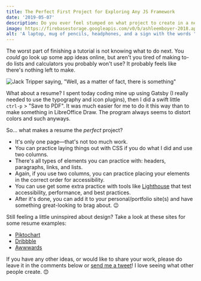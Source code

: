 ```yaml
---
title: The Perfect First Project for Exploring Any JS Framework
date: '2019-05-07'
description: Do you ever feel stumped on what project to create in a new framework after you finish your first tutorial? This one is simple and also a productive use of your time.
image: https://firebasestorage.googleapis.com/v0/b/ashleemboyer-2018.appspot.com/o/images%2Fyouvegotthis.jpg?alt=media&token=1261fcc4-889a-45c3-a7f3-30e7771a44b8
alt: 'A laptop, mug of pencils, headphones, and a sign with the words "You''ve got this" sitting on a fluffy pink rug.'
---
```


The worst part of finishing a tutorial is not knowing what to do next. You _could_ go look up some app ideas online, but aren't you tired of making to-do lists and calculators you probably won't use? It probably feels like there's nothing left to make.

![Jack Tripper saying, "Well, as a matter of fact, there is something"](https://media.giphy.com/media/FeiQbJ2BjZLoHdD5oB/giphy.gif)

What about a resume? I spent today coding mine up using Gatsby (I really needed to use the typography and icon plugins), then I did a swift little `ctrl-p` > "Save to PDF". It was much easier for me to do it this way than to make something in LibreOffice Draw. The program always seems to distort colors and such anyways.

So... what makes a resume the _perfect_ project?

- It's only one page&mdash;that's not too much work.
- You can practice laying things out with CSS if you do what I did and use two columns.
- There's all types of elements you can practice with: headers, paragraphs, links, and lists.
- Again, if you use two columns, you can practice placing your elements in the correct order for accessibility.
- You can use get some extra practice with tools like [Lighthouse](https://developers.google.com/web/tools/lighthouse/) that test accessibility, performance, and best practices.
- After it's done, you can add it to your personal/portfolio site(s) and have something great-looking to brag about. 😉

Still feeling a little uninspired about design? Take a look at these sites for some resume examples:

- [Piktochart](https://piktochart.com/blog/well-designed-resume-examples-inspiration/)
- [Dribbble](https://dribbble.com/search?q=resume)
- [Awwwards](https://www.awwwards.com/inspiration/search?text=resume)

If you have any other ideas, or would like to share your work, please do leave it in the comments below or [send me a tweet](https://twitter.com/ashleemboyer)! I love seeing what other people create. 😊
